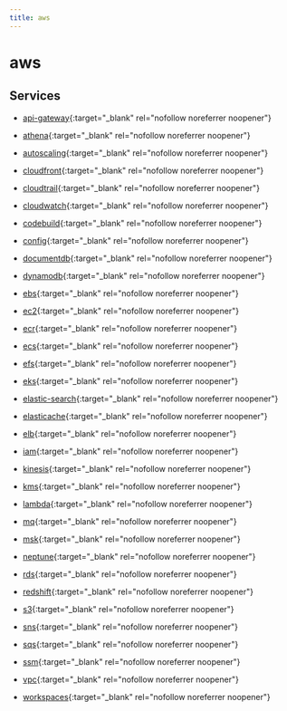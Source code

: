 ```yaml
---
title: aws
---
```


# aws

## Services


- [api-gateway](api-gateway){:target="_blank" rel="nofollow noreferrer noopener"}

- [athena](athena){:target="_blank" rel="nofollow noreferrer noopener"}

- [autoscaling](autoscaling){:target="_blank" rel="nofollow noreferrer noopener"}

- [cloudfront](cloudfront){:target="_blank" rel="nofollow noreferrer noopener"}

- [cloudtrail](cloudtrail){:target="_blank" rel="nofollow noreferrer noopener"}

- [cloudwatch](cloudwatch){:target="_blank" rel="nofollow noreferrer noopener"}

- [codebuild](codebuild){:target="_blank" rel="nofollow noreferrer noopener"}

- [config](config){:target="_blank" rel="nofollow noreferrer noopener"}

- [documentdb](documentdb){:target="_blank" rel="nofollow noreferrer noopener"}

- [dynamodb](dynamodb){:target="_blank" rel="nofollow noreferrer noopener"}

- [ebs](ebs){:target="_blank" rel="nofollow noreferrer noopener"}

- [ec2](ec2){:target="_blank" rel="nofollow noreferrer noopener"}

- [ecr](ecr){:target="_blank" rel="nofollow noreferrer noopener"}

- [ecs](ecs){:target="_blank" rel="nofollow noreferrer noopener"}

- [efs](efs){:target="_blank" rel="nofollow noreferrer noopener"}

- [eks](eks){:target="_blank" rel="nofollow noreferrer noopener"}

- [elastic-search](elastic-search){:target="_blank" rel="nofollow noreferrer noopener"}

- [elasticache](elasticache){:target="_blank" rel="nofollow noreferrer noopener"}

- [elb](elb){:target="_blank" rel="nofollow noreferrer noopener"}

- [iam](iam){:target="_blank" rel="nofollow noreferrer noopener"}

- [kinesis](kinesis){:target="_blank" rel="nofollow noreferrer noopener"}

- [kms](kms){:target="_blank" rel="nofollow noreferrer noopener"}

- [lambda](lambda){:target="_blank" rel="nofollow noreferrer noopener"}

- [mq](mq){:target="_blank" rel="nofollow noreferrer noopener"}

- [msk](msk){:target="_blank" rel="nofollow noreferrer noopener"}

- [neptune](neptune){:target="_blank" rel="nofollow noreferrer noopener"}

- [rds](rds){:target="_blank" rel="nofollow noreferrer noopener"}

- [redshift](redshift){:target="_blank" rel="nofollow noreferrer noopener"}

- [s3](s3){:target="_blank" rel="nofollow noreferrer noopener"}

- [sns](sns){:target="_blank" rel="nofollow noreferrer noopener"}

- [sqs](sqs){:target="_blank" rel="nofollow noreferrer noopener"}

- [ssm](ssm){:target="_blank" rel="nofollow noreferrer noopener"}

- [vpc](vpc){:target="_blank" rel="nofollow noreferrer noopener"}

- [workspaces](workspaces){:target="_blank" rel="nofollow noreferrer noopener"}


